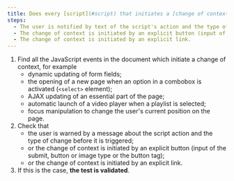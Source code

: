 ```yaml
---
title: Does every [script](#script) that initiates a [change of context](#changes-of-context) meet one of these conditions?
steps:
  - The user is notified by text of the script's action and the type of change before it is triggered.
  - The change of context is initiated by an explicit button (input of type `submit`, `button` or `image`, or `<button>` tag).
  - The change of context is initiated by an explicit link.
---
```


1. Find all the JavaScript events in the document which initiate a change of context, for example
   - dynamic updating of form fields;
   - the opening of a new page when an option in a combobox is activated (`<select>` element);
   - AJAX updating of an essential part of the page;
   - automatic launch of a video player when a playlist is selected;
   - focus manipulation to change the user's current position on the page.
2. Check that
   - the user is warned by a message about the script action and the type of change before it is triggered;
   - or the change of context is initiated by an explicit button (input of the submit, button or image type or the button tag);
   - or the change of context is initiated by an explicit link.
3. If this is the case, **the test is validated**.

